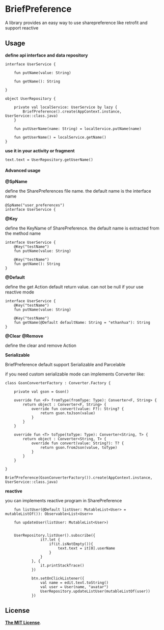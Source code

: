 # BriefPreference
A library provides an easy way to use sharepreference like retrofit and support reactive

## Usage
**define api interface and data repository**

```
interface UserService {

    fun putName(value: String)

    fun getName(): String

}

object UserRepository {

    private val localService: UserService by lazy {
        BriefPreference().create(AppContext.instance, UserService::class.java)
    }

    fun putUserName(name: String) = localService.putName(name)

    fun getUserName() = localService.getName()
}

```
**use it in your activity or fragment** 

```
text.text = UserRepository.getUserName()

```

#### Advanced usage

**@SpName**

define the SharePreferences file name. the default name is the interface name
```
@SpName("user_preferences")
interface UserService {

```
**@Key**

define the KeyName of SharePreference. the default name is extracted from the method name

```
interface UserService {
    @Key("testName") 
    fun putName(value: String)
    
    @Key("testName") 
    fun getName(): String
}
```
**@Default** 

define the get Action default return value. can not be null if your use reactive mode

```
interface UserService {
    @Key("testName") 
    fun putName(value: String)
    
    @Key("testName") 
    fun getName(@Default defaultName: String = "ethanhua"): String
}

```
**@Clear** **@Remove**

define the clear and remove Action

**Serializable**

BriefPreference default support Serializable and Parcelable

if you need custom serializable mode can implements Converter like:

```
class GsonConverterFactory : Converter.Factory {

    private val gson = Gson()

    override fun <F> fromType(fromType: Type): Converter<F, String> {
        return object : Converter<F, String> {
            override fun convert(value: F?): String? {
                return gson.toJson(value)
            }
        }
    }

    override fun <T> toType(toType: Type): Converter<String, T> {
        return object : Converter<String, T> {
            override fun convert(value: String?): T? {
                return gson.fromJson(value, toType)
            }
        }
    }

}

BriefPreference(GsonConverterFactory()).create(AppContext.instance, UserService::class.java)
```

**reactive**

you can implements reactive program in SharePreference
```
    fun listUser(@Default listUser: MutableList<User> = mutableListOf()): Observable<List<User>>

    fun updateUser(listUser: MutableList<User>)
    
    
    UserRepository.listUser().subscribe({
                it?.let {
                    if(it.isNotEmpty()){
                        text.text = it[0].userName
                    }
                }
            }, {
                it.printStackTrace()
            })
    
            btn.setOnClickListener({
                val name = edit.text.toString()
                val user = User(name, "avatar")
                UserRepository.updateListUser(mutableListOf(user))
            })
``` 
## License

[**The MIT License**](http://opensource.org/licenses/MIT).
